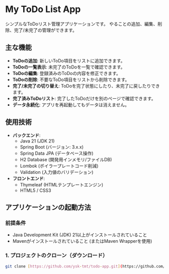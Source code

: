 # My ToDo List App

シンプルなToDoリスト管理アプリケーションです。
やることの追加、編集、削除、完了/未完了の管理ができます。

## 主な機能

-   **ToDoの追加**: 新しいToDo項目をリストに追加できます。
-   **ToDoの一覧表示**: 未完了のToDoを一覧で確認できます。
-   **ToDoの編集**: 登録済みのToDoの内容を修正できます。
-   **ToDoの削除**: 不要なToDo項目をリストから削除できます。
-   **完了/未完了の切り替え**: ToDoを完了状態にしたり、未完了に戻したりできます。
-   **完了済みToDoリスト**: 完了したToDoだけを別のページで確認できます。
-   **データ永続化**: アプリを再起動してもデータは消えません。

## 使用技術

-   **バックエンド**:
    -   Java 21 (JDK 21)
    -   Spring Boot (バージョン: 3.x.x)
    -   Spring Data JPA (データベース操作)
    -   H2 Database (開発用インメモリ/ファイルDB)
    -   Lombok (ボイラープレートコード削減)
    -   Validation (入力値のバリデーション)
-   **フロントエンド**:
    -   Thymeleaf (HTMLテンプレートエンジン)
    -   HTML5 / CSS3

## アプリケーションの起動方法

### 前提条件
-   Java Development Kit (JDK) 21以上がインストールされていること
-   Mavenがインストールされていること (またはMaven Wrapperを使用)

### 1. プロジェクトのクローン（ダウンロード）
```bash
git clone [https://github.com/ysk-tmt/todo-app.git](https://github.com/ysk-tmt/todo-app.git)

